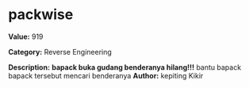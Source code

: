 # packwise

**Value:** 919

**Category:** Reverse Engineering

**Description:**
**bapack buka gudang benderanya hilang!!!** 
bantu bapack bapack tersebut mencari benderanya 
**Author:**
kepiting Kikir
